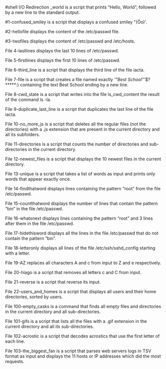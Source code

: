#shell I/O Redirection _world is a script that prints “Hello, World”, followed by a new line to the standard output.



#1-confused_smiley is a script that displays a confused smiley "(Ôo)'.



#2-hellofile displays the content of the /etc/passwd file.



#3-twofiles displays the content of /etc/passwd and /etc/hosts.



File 4-lastlines displays the last 10 lines of /etc/passwd.



File 5-firstlines displays the first 10 lines of /etc/passwd.



File 6-third_line is a script that displays the third line of the file iacta.



File 7-file is a script that creates a file named exactly *'"Best School"'*$?*****:) containing the text Best School ending by a new line.



File 8-cwd_state is a script that writes into the file ls_cwd_content the result of the command ls -la.



File 9-duplicate_last_line is a script that duplicates the last line of the file iacta.



File 10-no_more_js is a script that deletes all the regular files (not the directories) with a .js extension that are present in the current directory and all its subfolders.



File 11-directories is a script that counts the number of directories and sub-directories in the current directory.



File 12-newest_files is a script that displays the 10 newest files in the current directory.



File 13-unique is a script that takes a list of words as input and prints only words that appear exactly once.



File 14-findthatword displays lines containing the pattern “root” from the file /etc/passwd.



File 15-countthatword displays the number of lines that contain the pattern “bin” in the file /etc/passwd.



File 16-whatsnext displays lines containing the pattern “root” and 3 lines after them in the file /etc/passwd.



File 17-hidethisword displays all the lines in the file /etc/passwd that do not contain the pattern “bin”.



File 18-letteronly displays all lines of the file /etc/ssh/sshd_config starting with a letter.



File 19-AZ replaces all characters A and c from input to Z and e respectively.



File 20-hiago is a script that removes all letters c and C from input.



File 21-reverse is a script that reverse its input.



File 22-users_and_homes is a script that displays all users and their home directories, sorted by users.



File 100-empty_casks is a command that finds all empty files and directories in the current directory and all sub-directories.



File 101-gifs is a script that lists all the files with a .gif extension in the current directory and all its sub-directories.



File 102-acrostic is a script that decodes acrostics that use the first letter of each line.



File 103-the_biggest_fan is a script that parses web servers logs in TSV format as input and displays the 11 hosts or IP addresses which did the most requests.
